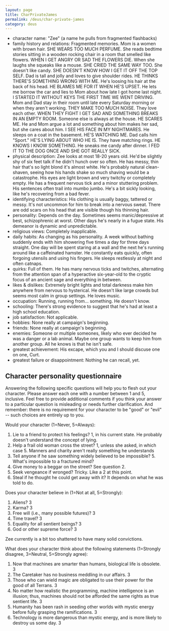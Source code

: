 ```yaml
---
layout: page
title: CharPrivateJames
permalink: /deus/char-private-james
category: deus
---
```


* character name:  "Zee" (a name he pulls from fragmented flashbacks)
* family history and relations:  Fragmented memories.  Mom is a women with brown hair.  SHE WEARS TOO MUCH PERFUME.  She reads bedtime stories sitting in a wooden rocking chair in a room that smelled like flowers.  WHEN I GET ANGRY OR SAD THE FLOWERS DIE.  When she laughs she squeaks like a mouse.  SHE CRIED THE SAME WAY TOO.  She doesn't like candy.  SHE DOESN'T KNOW HOW I GET IT OFF THE TOP SELF.  Dad is tall and jolly and loves to give shoulder rides.  HE THINKS THERE'S SOMETHING WRONG WITH ME.  He's loosing his hair at the back of his head.  HE BLAMES ME FOR IT WHEN HE'S UPSET.  He lets me borrow the car and lies to Mom about how late I got home last night.  I STARTED IT WITHOUT KEYS THE FIRST TIME WE WENT DRIVING.  Mom and Dad stay in their room until late every Saturday morning or when they aren't working.  THEY MAKE TOO MUCH NOISE.  They love each other.  WHEN THEY FIGHT I GET SAD AND SOMETHING BREAKS IN AN EMPTY ROOM.  Someone else is always at the house.  HE SCARES ME.  He and Mom argue a lot and something about him makes her sad, but she cares about him.  I SEE HIS FACE IN MY NIGHTMARES.  He sleeps on a coat in the basement.  HE'S WATCHING ME.  Dad calls him "Sport."  HE'S LYING ABOUT WHO HE IS.  They have matching rings.  HE KNOWS I KNOW SOMETHING.  He sneaks me candy after dinner.  I FED IT TO THE DOG ONCE AND SHE GOT REALLY SICK.
* physical description:  Zee looks at most 18-20 years old.  He'd be slightly shy of six feet talk if he didn't hunch over so often.  He has messy, thin hair that's so light blond it's almost white.  He's probably natural clean-shaven, seeing how his hands shake so much shaving would be a catastrophe.  His eyes are light brown and very twitchy or completely empty.  He has a frequent nervous tick and a minor stuttering problem.  His sentences often trail into mumbo jumbo.  He's a bit sickly looking, like he's recovering from a bad fever.
* identifying characteristics:  His clothing is usually baggy, tattered or messy.  It's not uncommon for him to break into a nervous sweat.  There are odd scars on his head that are visible though his thinning hair.
* personality:  Depends on the day.  Sometimes seems manic/depressive at best, schizophrenic at worst.  Other days he's nearly in a fugue state.  His demeanor is dynamic and unpredictable.
* religious views:  Completely inapplicable.
* daily habits:  As changing as his personality.  A week without bathing suddenly ends with him showering five times a day for three days straight.  One day will be spent staring at a wall and the next he's running around like a caffeinated hamster.  He constantly eats quickly, often forgoing  utensils and using his fingers.  He sleeps restlessly at night and often catnaps.
* quirks:  Full of them.  He has many nervous ticks and twitches, alternating from the attention span of a hyperactive six-year-old to the cryptic focus of an ancient sage and everything in between.
* likes &amp; dislikes:  Extremely bright lights and total darkness make him anywhere from nervous to hysterical.  He doesn't like large crowds but seems most calm in group settings.  He loves music.
* occupation:  Running, running from... something.  He doesn't know.
* schooling:  There's strong evidence to suggest that he's had at least a high school education.
* job satisfaction:  Not applicable.
* hobbies:  None really at campaign's beginning.
* friends:  None really at campaign's beginning.
* enemies:  Someone or multiple someones, likely who ever decided he was a danger or a lab animal.  Maybe one group wants to keep him from another group.  All he knows is that he isn't safe.
* greatest achievement:  His excape, which you and I should discuse one on one, Curt.
* greatest failure or disappointment:  Nothing he can recall, yet.

## Character personality questionnaire

Answering the following specific questions will help you to flesh out your character. Please answer each one with a number between 1 and 5, inclusive. Feel free to provide additional comments if you think your answer to a particular question is misleading or needs further clarification. And remember: there is no requirement for your character to be &quot;good&quot; or &quot;evil&quot; -- such choices are entirely up to you.

Would your character (1=Never, 5=Always):

1. Lie to a friend to protect his feelings?  1, in his current state.  He probably doesn't understand the concept of lying.
2. Help a frail old woman cross the street?  1, unless she asked, in which case 5.  Manners and charity aren't really something he understands
3. Tell anyone if he saw something widely believed to be impossible?  5.  What's impossible to a fractured mind?
4. Give money to a beggar on the street?  See question 2.
5. Seek vengeance if wronged?  Tricky.  Like a 2 at this point.
6. Steal if he thought he could get away with it?  It depends on what he was told to do.

Does your character believe in  (1=Not at all, 5=Strongly):

1. Aliens? 3
2. Karma?  3
3. Free will (i.e., many possible futures)?  3
4. Time travel?  3
5. Equality for all sentient beings?  3
6. God or other supreme force?  3

Zee currently is a bit too shattered to have many solid convictions.

What does your character think about the following statements (1=Strongly disagree, 3=Neutral, 5=Strongly agree):

1. Now that machines are smarter than humans, biological life is obsolete.  3
2. The Caretaker has no business meddling in our affairs.  3
3. Those who can wield magic are obligated to use their power for the good of all Terrans.  3
4. No matter how realistic the programming, machine intelligence is an illusion; thus, machines should not be afforded the same rights as true sentient life.  3
5. Humanity has been rash in seeding other worlds with mystic energy before fully grasping the ramifications.  3
6. Technology is more dangerous than mystic energy, and is more likely to destroy us some day.  3
